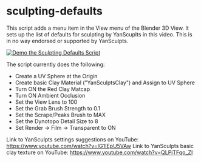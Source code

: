 # sculpting-defaults

This script adds a menu item in the View menu of the Blender 3D View. It sets up the list of defaults for sculpting by YanScuplts in this video. This is in no way endorsed or supported by YanSculpts.

[![Demo the Sculpting Defaults Script](https://img.youtube.com/vi/p-PFfIaAjBk/0.jpg)](https://www.youtube.com/watch?v=p-PFfIaAjBk)


The script currently does the following:
* Create a UV Sphere at the Origin
* Create basic Clay Material ("YanSculptsClay") and Assign to UV Sphere
* Turn ON the Red Clay Matcap
* Turn ON Ambient Occlusion
* Set the View Lens to 100
* Set the Grab Brush Strength to 0.1
* Set the Scrape/Peaks Brush to MAX
* Set the Dynotopo Detail Size to 8
* Set Render -> Film -> Transparent to ON


Link to YanSculpts settings suggestions on YouTube: https://www.youtube.com/watch?v=IG1IEpU5VAw
Link to YanSculpts basic clay texture on YouTube: https://www.youtube.com/watch?v=QLPiTFqo_ZI

